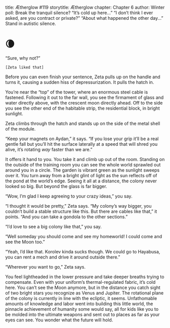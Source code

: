 title: Ætherglow #119
storytitle: Ætherglow 
chapter: Chapter 6
author: Winter
poll: Break the tranquil silence?
      “It’s cold up here...”
      “I don’t think I ever asked, are you contract or private?”
      “About what happened the other day...”
      Stand in autistic silence. 

🌘
=

“Sure, why not?”

`[Zeta liked that]`

Before you can even finish your sentence, Zeta pulls up on the handle and turns it, causing a sudden hiss of depressurization.  It pulls the hatch in.

You’re near the “top” of the tower, where an enormous steel cable is fastened.  Following it out to the far wall, you see the firmament of glass and water directly above, with the crescent moon directly ahead.  Off to the side you see the other end of the habitable strip, the residential block, in bright sunlight.

Zeta climbs through the hatch and stands up on the side of the metal shell of the module.

“Keep your magnets on Aydan,” it says.  “If you lose your grip it’ll be a real gentle fall but you’ll hit the surface laterally at a speed that will shred you alive, it’s rotating *way* faster than we are.”

It offers it hand to you.  You take it and climb up out of the room.  Standing on the outside of the training room you can see the whole world sprawled out around you in a circle.  The garden is vibrant green as the sunlight sweeps over it.  You turn away from a bright glint of light as the sun reflects off of the pond at the world’s edge.  Seeing it all at a distance, the colony never looked so big.  But beyond the glass is far bigger.

“Wow, I’m glad I keep agreeing to your crazy ideas,” you say.

“I thought it would be pretty,” Zeta says.  “My colony’s way bigger, you couldn’t build a stable structure like this.  But there are cables like that,” it points.  “And you can take a gondola to the other sections.”

“I’d love to see a big colony like that,” you say.

“Well someday you should come and see my homeworld!  I could come and see the Moon too.”

“Yeah, I’d like that.  Korolev kinda sucks though.  We could go to Hayabusa, you can rent a mech and drive it around outside there.”

“Wherever you want to go,” Zeta says.

You feel lightheaded in the lower pressure and take deeper breaths trying to compensate.  Even with your uniform’s thermal-regulated fabric, it’s cold here.  You can’t see the Moon anymore, but in the distance you catch sight of two bright stars you recognize as Venus and Jupiter.  The rotational plane of the colony is currently in line with the ecliptic, it seems.  Unfathomable amounts of knowledge and labor went into building this little world, the pinnacle achievement of humanity some would say, all for kids like you to be molded into the ultimate weapons and sent out to places as far as your eyes can see.  You wonder what the future will hold.

